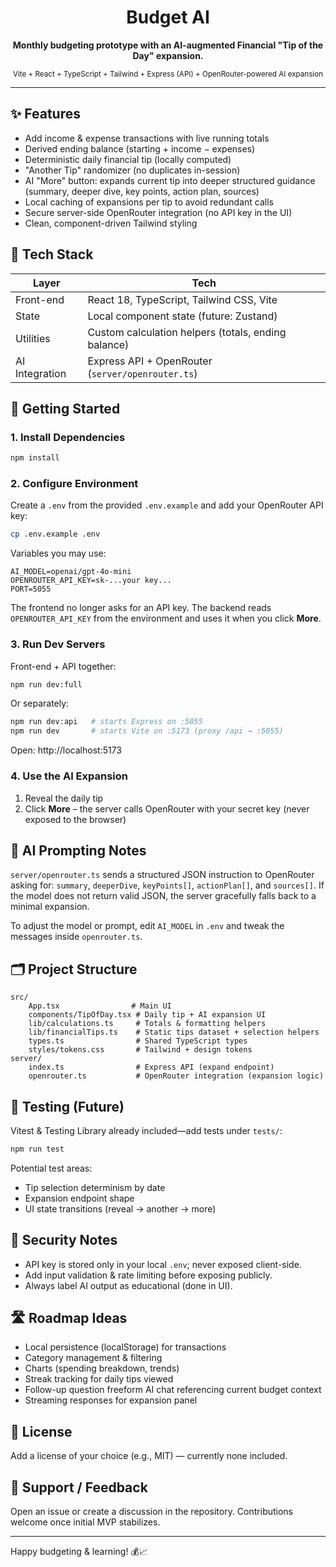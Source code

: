 <div align="center">
	<h1>Budget AI</h1>
	<p><strong>Monthly budgeting prototype with an AI-augmented Financial "Tip of the Day" expansion.</strong></p>
	<sub>Vite + React + TypeScript + Tailwind + Express (API) + OpenRouter-powered AI expansion</sub>
</div>

---

## ✨ Features

- Add income & expense transactions with live running totals
- Derived ending balance (starting + income − expenses)
- Deterministic daily financial tip (locally computed)
- "Another Tip" randomizer (no duplicates in-session)
- AI "More" button: expands current tip into deeper structured guidance (summary, deeper dive, key points, action plan, sources)
- Local caching of expansions per tip to avoid redundant calls
- Secure server-side OpenRouter integration (no API key in the UI)
- Clean, component-driven Tailwind styling

## 🧱 Tech Stack

| Layer | Tech |
|-------|------|
| Front-end | React 18, TypeScript, Tailwind CSS, Vite |
| State | Local component state (future: Zustand) |
| Utilities | Custom calculation helpers (totals, ending balance) |
| AI Integration | Express API + OpenRouter (`server/openrouter.ts`) |

## 🚀 Getting Started

### 1. Install Dependencies

```bash
npm install
```

### 2. Configure Environment
Create a `.env` from the provided `.env.example` and add your OpenRouter API key:

```bash
cp .env.example .env
```

Variables you may use:

```
AI_MODEL=openai/gpt-4o-mini
OPENROUTER_API_KEY=sk-...your key...
PORT=5055
```

The frontend no longer asks for an API key. The backend reads `OPENROUTER_API_KEY` from the environment and uses it when you click **More**.

### 3. Run Dev Servers

Front-end + API together:

```bash
npm run dev:full
```

Or separately:

```bash
npm run dev:api   # starts Express on :5055
npm run dev       # starts Vite on :5173 (proxy /api → :5055)
```

Open: http://localhost:5173

### 4. Use the AI Expansion
1. Reveal the daily tip
2. Click **More** – the server calls OpenRouter with your secret key (never exposed to the browser)

## 🔌 AI Prompting Notes

`server/openrouter.ts` sends a structured JSON instruction to OpenRouter asking for: `summary`, `deeperDive`, `keyPoints[]`, `actionPlan[]`, and `sources[]`. If the model does not return valid JSON, the server gracefully falls back to a minimal expansion.

To adjust the model or prompt, edit `AI_MODEL` in `.env` and tweak the messages inside `openrouter.ts`.

## 🗂 Project Structure

```
src/
	App.tsx                # Main UI
	components/TipOfDay.tsx # Daily tip + AI expansion UI
	lib/calculations.ts     # Totals & formatting helpers
	lib/financialTips.ts    # Static tips dataset + selection helpers
	types.ts                # Shared TypeScript types
	styles/tokens.css       # Tailwind + design tokens
server/
	index.ts                # Express API (expand endpoint)
	openrouter.ts           # OpenRouter integration (expansion logic)
```

## 🧪 Testing (Future)
Vitest & Testing Library already included—add tests under `tests/`:

```bash
npm run test
```

Potential test areas:
- Tip selection determinism by date
- Expansion endpoint shape
- UI state transitions (reveal → another → more)

## 🔐 Security Notes
- API key is stored only in your local `.env`; never exposed client-side.
- Add input validation & rate limiting before exposing publicly.
- Always label AI output as educational (done in UI).

## 🛣 Roadmap Ideas
- Local persistence (localStorage) for transactions
- Category management & filtering
- Charts (spending breakdown, trends)
- Streak tracking for daily tips viewed
- Follow-up question freeform AI chat referencing current budget context
- Streaming responses for expansion panel

## 📝 License
Add a license of your choice (e.g., MIT) — currently none included.

## 🙋 Support / Feedback
Open an issue or create a discussion in the repository. Contributions welcome once initial MVP stabilizes.

---
Happy budgeting & learning! 💰📈
